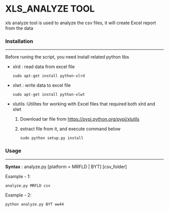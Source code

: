 # XLS_ANALYZE TOOL
xls analyze tool is used to analyze the csv files, it will create Excel report from the data

### Installation
-----------

Before runing the script, you need install related python libs 

* xlrd : read data from excel file

	`sudo apt-get install python-xlrd`

* xlwt : write data to excel file

	`sudo apt-get install python-xlwt`

* xlutils :Utilites for working with Excel files that required both xlrd and xlwt
	
	1. Download tar file from <https://pypi.python.org/pypi/xlutils>

	2. extract file from it, and execute command below

		`sudo python setup.py install`


### Usage

-------------
**Syntax** : analyze.py [platform = MRFLD | BYT] [csv_folder]

Example - 1:

	analyze.py MRFLD csv
Example - 2:

	python analyze.py BYT ww44


